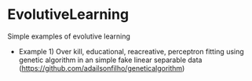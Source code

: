 # EvolutiveLearning
Simple examples of evolutive learning

- Example 1) Over kill, educational, reacreative, perceptron fitting using genetic algorithm in an simple fake linear separable data (https://github.com/adailsonfilho/geneticalgorithm)
